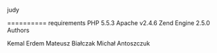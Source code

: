 judy


==========
requirements
PHP 5.5.3
Apache v2.4.6
Zend Engine 2.5.0
Authors

Kemal Erdem
Mateusz Białczak
Michał Antoszczuk
